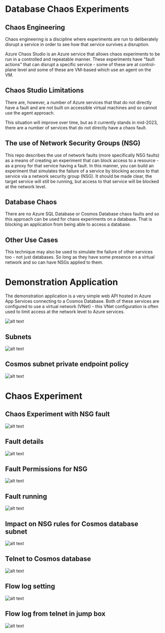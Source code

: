 # Database Chaos Experiments

## Chaos Engineering
Chaos engineering is a discipline where experiments are run to deliberately disrupt a service in order to see how that service survives a disruption.

Azure Chaos Studio is an Azure service that allows chaos experiments to be run in a controlled and repeatable manner. These experiments have "fault actions" that can disrupt a specific service - some of these are at control-plane level and some of these are VM-based which use an agent on the VM.

## Chaos Studio Limitations
There are, however, a number of Azure services that that do not directly have a fault and are not built on accessible virtual machines and so cannot use the agent approach. 

This situation will improve over time, but as it currently stands in mid-2023, there are a number of services that do not directly have a chaos fault.

## The use of Network Security Groups (NSG)
This repo describes the use of network faults (more specifically NSG faults) as a means of creating an experiment that can block access to a resource - as a proxy for that service having a fault. In this manner, you can build an experiment that simulates the failure of a service by blocking access to that service via a network security group (NSG). It should be made clear, the target service will still be running, but access to that service will be blocked at the network level.

## Database Chaos
There are no Azure SQL Database or Cosmos Database chaos faults and so this approach can be used for chaos experiments on a database. That is blocking an application from being able to access a database.

## Other Use Cases
This technique may also be used to simulate the failure of other services too - not just databases. So long as they have some presence on a virtual network and so can have NSGs applied to them.

# Demonstration Application
The demonstration application is a very simple web API hosted in Azure App Services connecting to a Cosmos Database. Both of these services are configured to use a virtual network (VNet) - this VNet configuration is often used to limit access at the network level to Azure services.

![alt text](images/choas-nsg-fault-test-system.png "Demonstration application")

## Subnets
![alt text](images/chaos-nsg-subnets.png "Demonstration subnets")

## Cosmos subnet private endpoint policy
![alt text](images/chaos-nsg-subnet-private-endpoint-policy.png "Subnet private endpoint policy")


# Chaos Experiment
## Chaos Experiment with NSG fault
![alt text](images/chaos-nsg-experiment.png "Experiment overview")

## Fault details
![alt text](images/chaos-nsg-fault-detail.png "NSG Fault Details")

## Fault Permissions for NSG
![alt text](images/chaos-nsg-network-contributor.png "Permissions on NSG")

## Fault running
![alt text](images/chaos-nsg-running.png "NSG Fault now running")

## Impact on NSG rules for Cosmos database subnet
![alt text](images/chaos-nsg-added-deny-rule.png "Added deny rule to Cosmos subnet")

## Telnet to Cosmos database
![alt text](images/chaos-nsg-telnet-blocked.png "Telnet to database")

## Flow log setting
![alt text](images/chaos-nsg-flow-log-setting.png "Flow log setting")

## Flow log from telnet in jump box
![alt text](images/chaos-nsg-deny-https-flow-log "Flow log")

